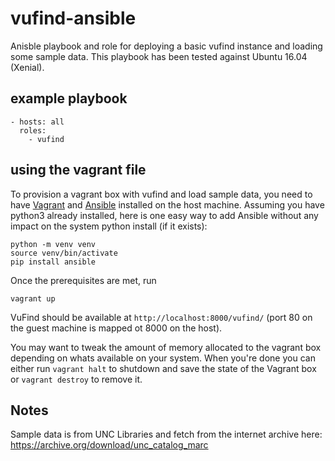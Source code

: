 # vufind-ansible
Anisble playbook and role for deploying a basic vufind instance and loading some sample data. This playbook has been tested against Ubuntu 16.04 (Xenial).

## example playbook
```
- hosts: all
  roles:
    - vufind
```
## using the vagrant file
To provision a vagrant box with vufind and load sample data, you need to have [Vagrant](https://www.vagrantup.com/) and [Ansible](https://docs.ansible.com/ansible/latest/installation_guide/intro_installation.html) installed on the host machine. Assuming you have python3 already installed, here is one easy way to add Ansible without any impact on the system python install (if it exists):
```
python -m venv venv
source venv/bin/activate
pip install ansible
```
Once the prerequisites are met, run
```
vagrant up
```
VuFind should be available at `http://localhost:8000/vufind/` (port 80 on the guest machine is mapped ot 8000 on the host).

You may want to tweak the amount of memory allocated to the vagrant box depending on whats available on your system. When you're done you can either run `vagrant halt` to shutdown and save the state of the Vagrant box or `vagrant destroy` to remove it.

## Notes
Sample data is from UNC Libraries and fetch from the internet archive here: https://archive.org/download/unc_catalog_marc
